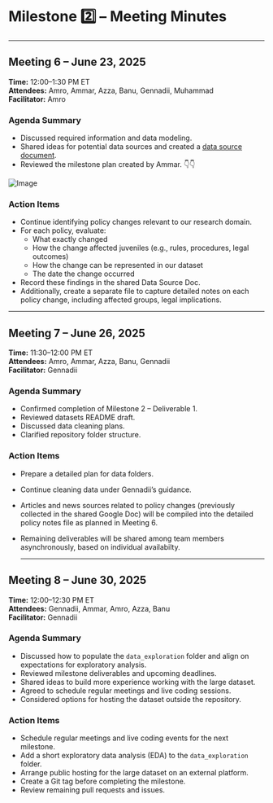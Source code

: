 <!-- markdownlint-disable MD024 -->
<!--
  MD024 is disabled here because we intentionally repeat headers like 
  "Agenda Summary" and "Action Items" in each meeting's notes to maintain 
  consistent structure and clarity. These duplicates are purposeful 
  and improve readability within separate meeting sections.
  Ignoring this rule prevents unnecessary lint warnings for valid cases.
-->
# Milestone 2️⃣ – Meeting Minutes

---

## Meeting 6 – June 23, 2025

**Time:** 12:00–1:30 PM ET  
**Attendees:** Amro, Ammar, Azza, Banu, Gennadii, Muhammad  
**Facilitator:** Amro

### Agenda Summary

- Discussed required information and data modeling.
- Shared ideas for potential data sources and created a [data source document][1].
- Reviewed the milestone plan created by Ammar. 👇👇

![Image](https://github.com/user-attachments/assets/5d5d0f14-ba55-4348-a132-ebb9d2cdefcd)

[1]: <https://docs.google.com/document/d/11pR0F8tgTHbgsqUsMzOBHPtQhzYu4xCNwCvyAxpAn_M/edit?tab=t.0>

### Action Items

- Continue identifying policy changes relevant to our research domain.
- For each policy, evaluate:
  - What exactly changed
  - How the change affected juveniles (e.g., rules, procedures, legal outcomes)
  - How the change can be represented in our dataset
  - The date the change occurred
- Record these findings in the shared Data Source Doc.
- Additionally, create a separate file to capture detailed notes on each policy change,
  including affected groups, legal implications.

---

## Meeting 7 – June 26, 2025

**Time:** 11:30–12:00 PM ET  
**Attendees:** Amro, Ammar, Azza, Banu, Gennadii  
**Facilitator:** Gennadii

### Agenda Summary

- Confirmed completion of Milestone 2 – Deliverable 1.
- Reviewed datasets README draft.
- Discussed data cleaning plans.
- Clarified repository folder structure.

### Action Items

- Prepare a detailed plan for data folders.
- Continue cleaning data under Gennadii’s guidance.
- Articles and news sources related to policy changes (previously collected in the
  shared Google Doc) will be compiled into the detailed policy notes file as
  planned in Meeting 6.
- Remaining deliverables will be shared among team members asynchronously,
  based on individual availabilty.

  ---

## Meeting 8 – June 30, 2025
  
**Time:** 12:00–12:30 PM ET  
**Attendees:** Gennadii, Ammar, Amro, Azza, Banu  
**Facilitator:** Gennadii

### Agenda Summary

- Discussed how to populate the `data_exploration` folder and align on
  expectations for exploratory analysis.
- Reviewed milestone deliverables and upcoming deadlines.
- Shared ideas to build more experience working with the large dataset.
- Agreed to schedule regular meetings and live coding sessions.
- Considered options for hosting the dataset outside the repository.

### Action Items

- Schedule regular meetings and live coding events for the next milestone.
- Add a short exploratory data analysis (EDA) to the `data_exploration` folder.
- Arrange public hosting for the large dataset on an external platform.
- Create a Git tag before completing the milestone.
- Review remaining pull requests and issues.
